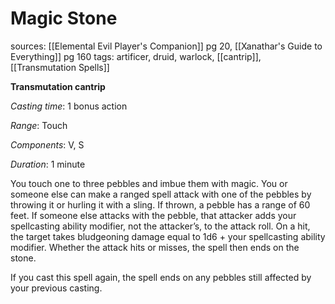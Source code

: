 # Magic Stone
sources: [[Elemental Evil Player's Companion]] pg 20, [[Xanathar's Guide to Everything]] pg 160
tags: artificer, druid, warlock, [[cantrip]], [[Transmutation Spells]]

**Transmutation cantrip**

*Casting time*: 1 bonus action

*Range*: Touch

*Components*: V, S

*Duration*: 1 minute

You touch one to three pebbles and imbue them with magic. You or someone else can make a ranged spell attack with one of the pebbles by throwing it or hurling it with a sling. If thrown, a pebble has a range of 60 feet. If someone else attacks with the pebble, that attacker adds your spellcasting ability modifier, not the attacker’s, to the attack roll. On a hit, the target takes bludgeoning damage equal to 1d6 + your spellcasting ability modifier. Whether the attack hits or misses, the spell then ends on the stone.

If you cast this spell again, the spell ends on any pebbles still affected by your previous casting.
